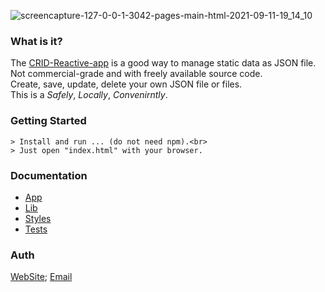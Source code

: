 ![screencapture-127-0-0-1-3042-pages-main-html-2021-09-11-19_14_10](https://user-images.githubusercontent.com/70973663/132954428-0d235c30-5649-4769-be24-a059c3145a69.png)

### What is it?

The [CRID-Reactive-app](https://a-p-i-s.github.io/DSA) is a good way to manage static data as JSON file.<br>
Not commercial-grade and with freely available source code.<br>
Create, save, update, delete your own JSON file or files.<br>
This is a _Safely_, _Locally_, _Convenirntly_.

### Getting Started

```
> Install and run ... (do not need npm).<br>
> Just open "index.html" with your browser.
```

### Documentation

- [App](app/README.md)
- [Lib](lib/README.md)
- [Styles](styles/README.md)
- [Tests](tests/README.md)

### Auth

[WebSite][001];
[Email][002]

[001]: https://a-p-i-s.github.io/a-p-i-s/
[002]: mailto:alexander.poz.ur@gmail.com
